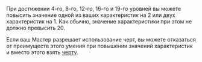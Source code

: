 При достижении 4-го, 8-го, 12-го, 16-го и 19-го уровней вы можете повысить значение одной из ваших характеристик на 2 или двух характеристик на 1. Как обычно, значение характеристики при этом не должно превысить 20.

Если ваш Мастер разрешает использование черт, вы можете отказаться от преимуществ этого умения при повышении значений характеристик и вместо этого взять [черту](https://dnd.su/feats/).